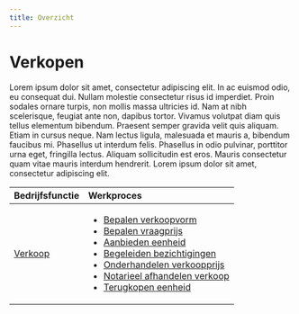 ```yaml
---
title: Overzicht
---
```


# Verkopen

Lorem ipsum dolor sit amet, consectetur adipiscing elit. In ac euismod odio, eu consequat dui. Nullam molestie consectetur risus id imperdiet. Proin sodales ornare turpis, non mollis massa ultricies id. Nam at nibh scelerisque, feugiat ante non, dapibus tortor. Vivamus volutpat diam quis tellus elementum bibendum. Praesent semper gravida velit quis aliquam. Etiam in cursus neque. Nam lectus ligula, malesuada et mauris a, bibendum faucibus mi. Phasellus ut interdum felis. Phasellus in odio pulvinar, porttitor urna eget, fringilla lectus. Aliquam sollicitudin est eros. Mauris consectetur quam vitae mauris interdum hendrerit. Lorem ipsum dolor sit amet, consectetur adipiscing elit.


Bedrijfsfunctie | Werkproces
:--- | :---
[Verkoop](verkoop/verkoop-overzicht.md) | <ul><li>[Bepalen verkoopvorm](verkoop/bepalen-verkoopvorm.md)</li><li>[Bepalen vraagprijs](verkoop/bepalen-vraagprijs.md)</li><li>[Aanbieden eenheid](verkoop/aanbieden-eenheid.md)</li><li>[Begeleiden bezichtigingen](verkoop/begeleiden-bezichtigingen.md)</li><li>[Onderhandelen verkoopprijs](verkoop/onderhandelen-verkoopprijs.md)</li><li>[Notarieel afhandelen verkoop](verkoop/notarieel-afhandelen-verkoop.md)</li><li>[Terugkopen eenheid](verkoop/terugkopen-eenheid.md)</li></ul>